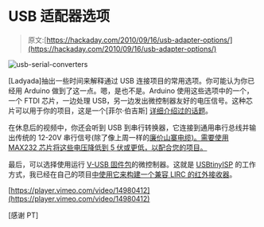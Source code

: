 # USB 适配器选项

> 原文:[https://hackaday.com/2010/09/16/usb-adapter-options/](https://hackaday.com/2010/09/16/usb-adapter-options/)

![](../Images/23a5692a7e3e2b0f715fbdcf659cb6a8.png "usb-serial-converters")

[Ladyada]抽出一些时间来解释通过 USB 连接项目的常用选项。你可能认为你已经用 Arduino 做到了这一点。嗯，是也不是。Arduino 使用这些选项中的一个，一个 FTDI 芯片，一边处理 USB，另一边发出微控制器友好的电压信号。这种芯片可以用于你的项目，这是一个[菲尔·伯吉斯] [详细介绍过的话题](http://hackaday.com/2009/09/22/introduction-to-ftdi-bitbang-mode/)。

在休息后的视频中，你还会听到 USB 到串行转换器，它连接到通用串行总线并输出传统的 12-20V 串行信号(除了像上周一样的[廉价山寨电缆)。需要使用 MAX232 芯片将这些电压降低到 5 伏或更低，以配合您的项目。](http://hackaday.com/2010/09/11/cheap-cable-reused-to-add-usb-to-your-project/)

最后，可以选择使用运行 [V-USB 固件包](http://www.obdev.at/products/vusb/index.html)的微控制器。这就是 [USBtinyISP](http://www.ladyada.net/make/usbtinyisp/) 的工作方式，我已经在自己的项目[中使用它来构建一个兼容 LIRC 的红外接收器](http://jumptuck.com/?p=20)。

[https://player.vimeo.com/video/14980412](https://player.vimeo.com/video/14980412)

[感谢 PT]